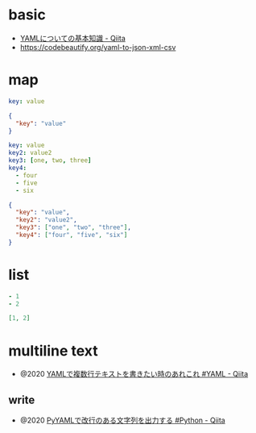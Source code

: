 # basic

- [YAMLについての基本知識 - Qiita](https://qiita.com/xuwenzhen/items/b01f78525626b3e87d23)
- https://codebeautify.org/yaml-to-json-xml-csv

# map

```yml
key: value
```

```json
{
  "key": "value"
}
```

```yml
key: value
key2: value2
key3: [one, two, three]
key4:
  - four
  - five
  - six
```

```json
{
  "key": "value",
  "key2": "value2",
  "key3": ["one", "two", "three"],
  "key4": ["four", "five", "six"]
}
```

# list

```yml
- 1
- 2
```

```json
[1, 2]
```

# multiline text

- @2020 [YAMLで複数行テキストを書きたい時のあれこれ #YAML - Qiita](https://qiita.com/jerrywdlee/items/d5d31c10617ec7342d56)

## write

- @2020 [PyYAMLで改行のある文字列を出力する #Python - Qiita](https://qiita.com/myoshioka/items/99ad0726aa0d2a4b6d31)
